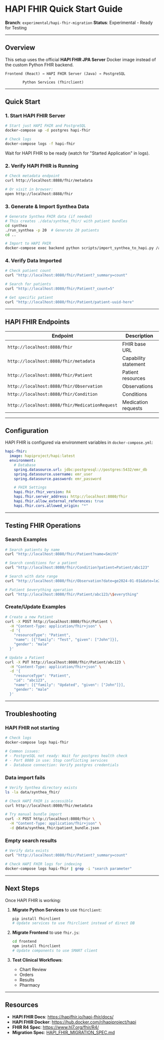 # HAPI FHIR Quick Start Guide

**Branch**: `experimental/hapi-fhir-migration`
**Status**: Experimental - Ready for Testing

---

## Overview

This setup uses the official **HAPI FHIR JPA Server** Docker image instead of the custom Python FHIR backend.

```
Frontend (React) → HAPI FHIR Server (Java) → PostgreSQL
                    ↑
        Python Services (fhirclient)
```

---

## Quick Start

### 1. Start HAPI FHIR Server

```bash
# Start just HAPI FHIR and PostgreSQL
docker-compose up -d postgres hapi-fhir

# Check logs
docker-compose logs -f hapi-fhir
```

Wait for HAPI FHIR to be ready (watch for "Started Application" in logs).

### 2. Verify HAPI FHIR is Running

```bash
# Check metadata endpoint
curl http://localhost:8888/fhir/metadata

# Or visit in browser:
open http://localhost:8888/fhir
```

### 3. Generate & Import Synthea Data

```bash
# Generate Synthea FHIR data (if needed)
# This creates ./data/synthea_fhir/ with patient bundles
cd synthea
./run_synthea -p 20  # Generate 20 patients
cd ..

# Import to HAPI FHIR
docker-compose exec backend python scripts/import_synthea_to_hapi.py /app/data/synthea_fhir
```

### 4. Verify Data Imported

```bash
# Check patient count
curl "http://localhost:8080/fhir/Patient?_summary=count"

# Search for patients
curl "http://localhost:8080/fhir/Patient?_count=5"

# Get specific patient
curl "http://localhost:8080/fhir/Patient/patient-uuid-here"
```

---

## HAPI FHIR Endpoints

| Endpoint | Description |
|----------|-------------|
| `http://localhost:8888/fhir` | FHIR base URL |
| `http://localhost:8888/fhir/metadata` | Capability statement |
| `http://localhost:8888/fhir/Patient` | Patient resources |
| `http://localhost:8888/fhir/Observation` | Observations |
| `http://localhost:8888/fhir/Condition` | Conditions |
| `http://localhost:8888/fhir/MedicationRequest` | Medication requests |

---

## Configuration

HAPI FHIR is configured via environment variables in `docker-compose.yml`:

```yaml
hapi-fhir:
  image: hapiproject/hapi:latest
  environment:
    # Database
    spring.datasource.url: jdbc:postgresql://postgres:5432/emr_db
    spring.datasource.username: emr_user
    spring.datasource.password: emr_password

    # FHIR Settings
    hapi.fhir.fhir_version: R4
    hapi.fhir.server_address: http://localhost:8080/fhir
    hapi.fhir.allow_external_references: true
    hapi.fhir.cors.allowed_origin: "*"
```

---

## Testing FHIR Operations

### Search Examples

```bash
# Search patients by name
curl "http://localhost:8080/fhir/Patient?name=Smith"

# Search conditions for a patient
curl "http://localhost:8080/fhir/Condition?patient=Patient/abc123"

# Search with date range
curl "http://localhost:8080/fhir/Observation?date=ge2024-01-01&date=le2024-12-31"

# Patient $everything operation
curl "http://localhost:8080/fhir/Patient/abc123/\$everything"
```

### Create/Update Examples

```bash
# Create a new Patient
curl -X POST http://localhost:8080/fhir/Patient \
  -H "Content-Type: application/fhir+json" \
  -d '{
    "resourceType": "Patient",
    "name": [{"family": "Test", "given": ["John"]}],
    "gender": "male"
  }'

# Update a Patient
curl -X PUT http://localhost:8080/fhir/Patient/abc123 \
  -H "Content-Type: application/fhir+json" \
  -d '{
    "resourceType": "Patient",
    "id": "abc123",
    "name": [{"family": "Updated", "given": ["John"]}],
    "gender": "male"
  }'
```

---

## Troubleshooting

### HAPI FHIR not starting

```bash
# Check logs
docker-compose logs hapi-fhir

# Common issues:
# - PostgreSQL not ready: Wait for postgres health check
# - Port 8080 in use: Stop conflicting services
# - Database connection: Verify postgres credentials
```

### Data import fails

```bash
# Verify Synthea directory exists
ls -la data/synthea_fhir/

# Check HAPI FHIR is accessible
curl http://localhost:8080/fhir/metadata

# Try manual bundle import
curl -X POST http://localhost:8080/fhir \
  -H "Content-Type: application/fhir+json" \
  -d @data/synthea_fhir/patient_bundle.json
```

### Empty search results

```bash
# Verify data exists
curl "http://localhost:8080/fhir/Patient?_summary=count"

# Check HAPI FHIR logs for indexing
docker-compose logs hapi-fhir | grep -i "search parameter"
```

---

## Next Steps

Once HAPI FHIR is working:

1. **Migrate Python Services** to use `fhirclient`:
   ```bash
   pip install fhirclient
   # Update services to use fhirclient instead of direct DB
   ```

2. **Migrate Frontend** to use `fhir.js`:
   ```bash
   cd frontend
   npm install fhirclient
   # Update components to use SMART client
   ```

3. **Test Clinical Workflows**:
   - Chart Review
   - Orders
   - Results
   - Pharmacy

---

## Resources

- **HAPI FHIR Docs**: https://hapifhir.io/hapi-fhir/docs/
- **HAPI FHIR Docker**: https://hub.docker.com/r/hapiproject/hapi
- **FHIR R4 Spec**: https://www.hl7.org/fhir/R4/
- **Migration Spec**: [HAPI_FHIR_MIGRATION_SPEC.md](./HAPI_FHIR_MIGRATION_SPEC.md)

